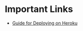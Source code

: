 # Important Links

- [Guide for Deploying on Heroku](https://docs.medusajs.com/deployments/server/deploying-on-heroku)
